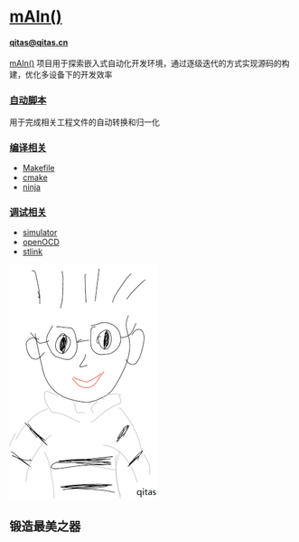 # [mAIn()](https://github.com/qitas/mAIn) 
#### qitas@qitas.cn

[mAIn()](https://github.com/qitas/mAIn) 项目用于探索嵌入式自动化开发环境，通过逐级迭代的方式实现源码的构建，优化多设备下的开发效率

### [自动脚本](python/) 

用于完成相关工程文件的自动转换和归一化

### [编译相关](https://github.com/qitas/mAIn) 

- [Makefile](https://github.com/qitas/makefile) 
- [cmake](https://github.com/qitas/cmake) 
- [ninja](https://github.com/qitas/ninja) 

### [调试相关](https://github.com/qitas/mAIn) 

- [simulator](https://github.com/Qitas/simulator) 
- [openOCD](https://github.com/ntfreak/openocd) 
- [stlink](https://github.com/texane/stlink) 

[![sites](qitas/qitas.png)](http://www.qitas.cn)
## 锻造最美之器